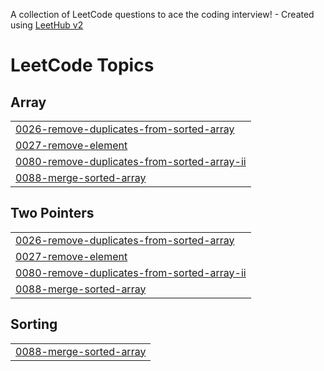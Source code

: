 A collection of LeetCode questions to ace the coding interview! - Created using [LeetHub v2](https://github.com/arunbhardwaj/LeetHub-2.0)
<!---LeetCode Topics Start-->
# LeetCode Topics
## Array
|  |
| ------- |
| [0026-remove-duplicates-from-sorted-array](https://github.com/sanwariyaarora/Leetcode/tree/master/0026-remove-duplicates-from-sorted-array) |
| [0027-remove-element](https://github.com/sanwariyaarora/Leetcode/tree/master/0027-remove-element) |
| [0080-remove-duplicates-from-sorted-array-ii](https://github.com/sanwariyaarora/Leetcode/tree/master/0080-remove-duplicates-from-sorted-array-ii) |
| [0088-merge-sorted-array](https://github.com/sanwariyaarora/Leetcode/tree/master/0088-merge-sorted-array) |
## Two Pointers
|  |
| ------- |
| [0026-remove-duplicates-from-sorted-array](https://github.com/sanwariyaarora/Leetcode/tree/master/0026-remove-duplicates-from-sorted-array) |
| [0027-remove-element](https://github.com/sanwariyaarora/Leetcode/tree/master/0027-remove-element) |
| [0080-remove-duplicates-from-sorted-array-ii](https://github.com/sanwariyaarora/Leetcode/tree/master/0080-remove-duplicates-from-sorted-array-ii) |
| [0088-merge-sorted-array](https://github.com/sanwariyaarora/Leetcode/tree/master/0088-merge-sorted-array) |
## Sorting
|  |
| ------- |
| [0088-merge-sorted-array](https://github.com/sanwariyaarora/Leetcode/tree/master/0088-merge-sorted-array) |
<!---LeetCode Topics End-->